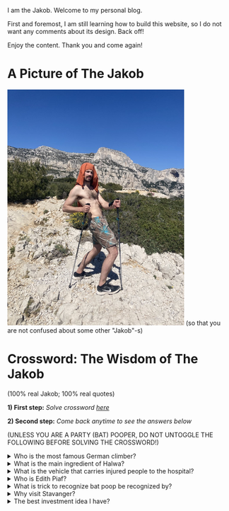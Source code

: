 I am the Jakob. Welcome to my personal blog. 

First and foremost, I am still learning how to build this website, so I do not want any comments about its design. Back off!

Enjoy the content. Thank you and come again! 

# A Picture of The Jakob
<img src="./signal-2023-05-02-205022.jpeg" width="400">
(so that you are not confused about some other "Jakob"-s)

# Crossword: The Wisdom of The Jakob 
(100% real Jakob; 100% real quotes)

**1) First step:** _Solve crossword [here](https://crosswordlabs.com/view/jakob-97)_

**2) Second step:** _Come back anytime to see the answers below_

(UNLESS YOU ARE A PARTY (BAT) POOPER, DO NOT UNTOGGLE THE FOLLOWING BEFORE SOLVING THE CROSSWORD!)

<details>
<summary>
   Who is the most famous German climber?</summary>
Herman Hesse
</details>

<details>
<summary>
What is the main ingredient of Halwa?</summary>
 Garlic
</details>

<details>
<summary>
What is the vehicle that carries injured people to the hospital?
</summary>
 Kranken wagon
</details>


<details>
<summary>
Who is Edith Piaf?
</summary>
A techno musician
</details>

<details>
<summary>
What is trick to recognize bat poop be recognized by?
</summary>
  Smell
</details>

<details>

<summary>
Why visit Stavanger?
</summary>
   Marius’s parents
</details>

<details>
<summary>
The best investment idea I have? </summary>
Climbing brush made by blind people
</details>
